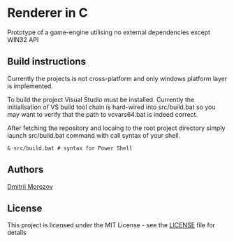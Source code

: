 # Renderer in C
Prototype of a game-engine utilising no external dependencies except WIN32 API

## Build instructions
Currently the projects is not cross-platform and only windows platform layer is implemented. 

To build the project Visual Studio must be installed. Currently the initialisation of VS build tool chain is hard-wired into src/build.bat so you may want to verify that the path to vcvars64.bat is indeed correct.

After fetching the repository and locaing to the root project directory simply launch src/build.bat command with call syntax of your shell.
```
& src/build.bat # syntax for Power Shell

```
## Authors

[Dmitrii Morozov](https://github.com/MR0205)


## License

This project is licensed under the MIT License - see the [LICENSE](LICENSE) file for details
